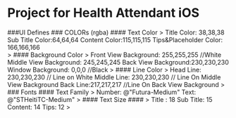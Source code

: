 Project for Health Attendant iOS
================================

  ###UI Defines 
    ### COLORs  (rgba) 
      #### Text Color 
        >
  	    Title Color: 38,38,38
		    Sub Title Color:64,64,64
		    Content Color:115,115,115
		    Tips&Placeholder Color: 166,166,166  
	      >
      #### Background Color
        >
		    Front View Background: 255,255,255 //White
		    Middle View Background: 245,245,245
		    Back View Background:230,230,230
		    Window Background: 0,0,0 //Black
        >
      #### Line Color
        >
		    Head Line: 230,230,230 // Line on White
		    Middle Line: 230,230,230 // Line On Middle View Background
		    Back Line:217,217,217 //Line On Back View Background
        >
    ### Fonts
       #### Text Family
        >
		    Number: @"Futura-Medium"
		    Text: @"STHeitiTC-Medium"
        >
        #### Text Size ####
        >
		    Title : 18
		    Sub Title: 15
		    Content: 14
		    Tips: 12
        >
